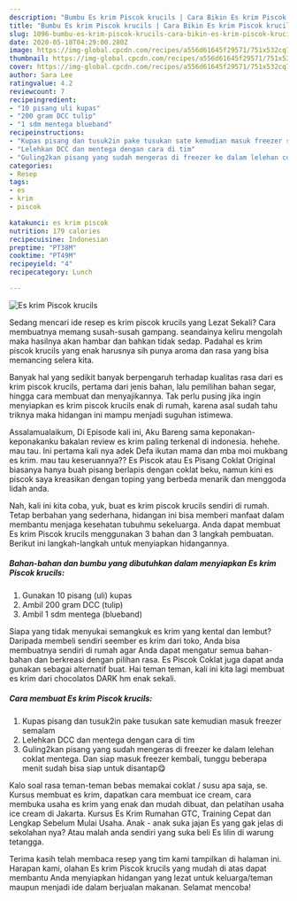 ```yaml
---
description: "Bumbu Es krim Piscok krucils | Cara Bikin Es krim Piscok krucils Yang Lezat"
title: "Bumbu Es krim Piscok krucils | Cara Bikin Es krim Piscok krucils Yang Lezat"
slug: 1096-bumbu-es-krim-piscok-krucils-cara-bikin-es-krim-piscok-krucils-yang-lezat
date: 2020-05-10T04:29:00.280Z
image: https://img-global.cpcdn.com/recipes/a556d61645f29571/751x532cq70/es-krim-piscok-krucils-foto-resep-utama.jpg
thumbnail: https://img-global.cpcdn.com/recipes/a556d61645f29571/751x532cq70/es-krim-piscok-krucils-foto-resep-utama.jpg
cover: https://img-global.cpcdn.com/recipes/a556d61645f29571/751x532cq70/es-krim-piscok-krucils-foto-resep-utama.jpg
author: Sara Lee
ratingvalue: 4.2
reviewcount: 7
recipeingredient:
- "10 pisang uli kupas"
- "200 gram DCC tulip"
- "1 sdm mentega blueband"
recipeinstructions:
- "Kupas pisang dan tusuk2in pake tusukan sate kemudian masuk freezer semalam"
- "Lelehkan DCC dan mentega dengan cara di tim"
- "Guling2kan pisang yang sudah mengeras di freezer ke dalam lelehan coklat mentega. Dan siap masuk freezer kembali, tunggu beberapa menit sudah bisa siap untuk disantap😋"
categories:
- Resep
tags:
- es
- krim
- piscok

katakunci: es krim piscok 
nutrition: 179 calories
recipecuisine: Indonesian
preptime: "PT38M"
cooktime: "PT49M"
recipeyield: "4"
recipecategory: Lunch

---
```



![Es krim Piscok krucils](https://img-global.cpcdn.com/recipes/a556d61645f29571/751x532cq70/es-krim-piscok-krucils-foto-resep-utama.jpg)

Sedang mencari ide resep es krim piscok krucils yang Lezat Sekali? Cara membuatnya memang susah-susah gampang. seandainya keliru mengolah maka hasilnya akan hambar dan bahkan tidak sedap. Padahal es krim piscok krucils yang enak harusnya sih punya aroma dan rasa yang bisa memancing selera kita.

Banyak hal yang sedikit banyak berpengaruh terhadap kualitas rasa dari es krim piscok krucils, pertama dari jenis bahan, lalu pemilihan bahan segar, hingga cara membuat dan menyajikannya. Tak perlu pusing jika ingin menyiapkan es krim piscok krucils enak di rumah, karena asal sudah tahu triknya maka hidangan ini mampu menjadi suguhan istimewa.

Assalamualaikum, Di Episode kali ini, Aku Bareng sama keponakan-keponakanku bakalan review es krim paling terkenal di indonesia. hehehe. mau tau. Ini pertama kali nya adek Defa ikutan mama dan mba moi mukbang es krim. mau tau keseruannya?? Es Piscok atau Es Pisang Coklat Original biasanya hanya buah pisang berlapis dengan coklat beku, namun kini es piscok saya kreasikan dengan toping yang berbeda menarik dan menggoda lidah anda.


Nah, kali ini kita coba, yuk, buat es krim piscok krucils sendiri di rumah. Tetap berbahan yang sederhana, hidangan ini bisa memberi manfaat dalam membantu menjaga kesehatan tubuhmu sekeluarga. Anda dapat membuat Es krim Piscok krucils menggunakan 3 bahan dan 3 langkah pembuatan. Berikut ini langkah-langkah untuk menyiapkan hidangannya.

<!--inarticleads1-->

##### Bahan-bahan dan bumbu yang dibutuhkan dalam menyiapkan Es krim Piscok krucils:

1. Gunakan 10 pisang (uli) kupas
1. Ambil 200 gram DCC (tulip)
1. Ambil 1 sdm mentega (blueband)


Siapa yang tidak menyukai semangkuk es krim yang kental dan lembut? Daripada membeli sendiri seember es krim dari toko, Anda bisa membuatnya sendiri di rumah agar Anda dapat mengatur semua bahan-bahan dan berkreasi dengan pilihan rasa. Es Piscok Coklat juga dapat anda gunakan sebagai alternatif buat. Hai teman teman, kali ini kita lagi membuat es krim dari chocolatos DARK hm enak sekali. 

<!--inarticleads2-->

##### Cara membuat Es krim Piscok krucils:

1. Kupas pisang dan tusuk2in pake tusukan sate kemudian masuk freezer semalam
1. Lelehkan DCC dan mentega dengan cara di tim
1. Guling2kan pisang yang sudah mengeras di freezer ke dalam lelehan coklat mentega. Dan siap masuk freezer kembali, tunggu beberapa menit sudah bisa siap untuk disantap😋


Kalo soal rasa teman-teman bebas memakai coklat / susu apa saja, se. Kursus membuat es krim, dapatkan cara membuat ice cream, cara membuka usaha es krim yang enak dan mudah dibuat, dan pelatihan usaha ice cream di Jakarta. Kursus Es Krim Rumahan GTC, Training Cepat dan Lengkap Sebelum Mulai Usaha. Anak - anak suka jajan Es yang gak jelas di sekolahan nya? Atau malah anda sendiri yang suka beli Es lilin di warung tetangga. 

Terima kasih telah membaca resep yang tim kami tampilkan di halaman ini. Harapan kami, olahan Es krim Piscok krucils yang mudah di atas dapat membantu Anda menyiapkan hidangan yang lezat untuk keluarga/teman maupun menjadi ide dalam berjualan makanan. Selamat mencoba!
